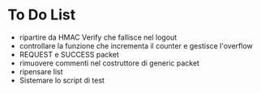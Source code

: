 # To Do List

* ripartire da HMAC Verify che fallisce nel logout
* controllare la funzione che incrementa il counter e gestisce l'overflow
* REQUEST e SUCCESS packet
* rimuovere commenti nel costruttore di generic packet
* ripensare list
* Sistemare lo script di test